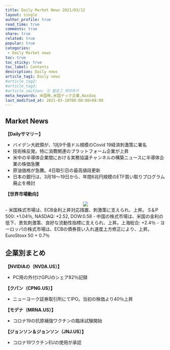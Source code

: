 ```yaml
---
title: Daily Market News 2021/03/12
layout: single
author_profile: true
read_time: true
comments: true
share: true
related: true
popular: true
categories:
 - Daily Market news
toc: true
toc_sticky: true
toc_label: Contents
description: Daily news
article_tag1: Daily news
#article_tag2:
#article_tag3:
#article_section: 깃 블로그 따라하기
meta_keywords: 米国株,米国テック企業,Nasdaq
last_modified_at: 2021-03-10T00:00:00+08:00
---
```


## Market News

**【Dailyサマリー】**　<br>
- バイデン大統領が、1兆9千億ドル規模のCovid 19経済刺激策に署名
- 技術株反発。特に消費関連のプラットフォーム企業が上昇
- 米中の半導体企業間における実務協議チャンネルの構築ニュースに半導体企業の株価急騰
- 原油価格が急騰。4日取引日の最高値段更新
- 日本の銀行は、3月18〜19日から、年間6兆円規模のETF買い取りプログラム廃止を検討

 **【世界市場動向】**　<br>
 <center><img src="https://user-images.githubusercontent.com/78955983/110920447-c0391e80-8360-11eb-8469-f64d83dd5930.png"></center>
 - 米国株式市場は、ECB金利上昇対応措置、刺激策に支えられ、上昇。 S＆P 500: +1.04％, NASDAQ: +2.52, DOW:0.58
 - 中国の株式市場は、米国の金利の低下、景気刺激策、良好な流動性指標に支えられ、上昇。上海総合: +2.4％
 - ヨーロッパの株式市場は、ECBの債券買い入れ速度上方修正により、上昇。 EuroStoxx 50 + 0.7％

## 企業別まとめ

**【NVIDIAの（NVDA.US）】**　<br>
- PC用の外付けGPUのシェア82％記録

**【クパン（CPNG.US）】**
- ニューヨーク証券取引所にてIPO。当初の株価より40％上昇

**【モデナ（MRNA.US）】**
- コロナ19の抗原補強ワクチンの臨床試験開始

**【ジョンソン＆ジョンソン（JNJ.US）】**
- コロナ19ワクチンEUの使用が承認
